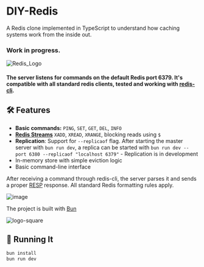 # DIY-Redis

A Redis clone implemented in TypeScript to understand how caching systems work from the inside out.

### Work in progress.

![Redis_Logo](https://github.com/danzin/DIY-Redis/assets/8279984/a74d9d0a-153a-46d9-8b35-d60eaa09ab17)

#### The server listens for commands on the default Redis port 6379. It's compatible with all standard redis clients, tested and working with [redis-cli](https://redis.io/docs/latest/develop/connect/cli/).

## 🛠 Features

- **Basic commands:** `PING`, `SET`, `GET`, `DEL`, `INFO`
- **[Redis Streams](https://redis.io/docs/latest/develop/data-types/streams/)**  `XADD`, `XREAD`, `XRANGE`, blocking reads using `$`
- **Replication**: Support for `--replicaof` flag. After starting the master server with `bun run dev`, a replica can be started with `bun run dev --port 6380 --replicaof "localhost 6379"` - Replication is in development
- In-memory store with simple eviction logic
- Basic command-line interface

After receiving a command through redis-cli, the server parses it and sends a proper [RESP](https://redis.io/docs/latest/develop/reference/protocol-spec/) response. All standard Redis formatting rules apply. 

![image](https://github.com/danzin/DIY-Redis/assets/8279984/b11ca00b-d196-4aa9-a086-5cc6fa4baef4)

The project is built with [Bun](https://bun.sh/) 

![logo-square](https://github.com/danzin/DIY-Redis/assets/8279984/d3372183-e1c0-43f3-a1da-e299aa910e13)

## 🚀 Running It

```bash 
bun install
bun run dev 



